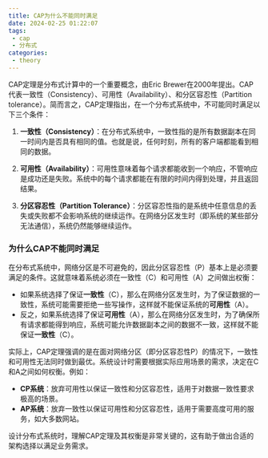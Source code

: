 ```yaml
---
title: CAP为什么不能同时满足
date: 2024-02-25 01:22:07
tags:
 - cap 
 - 分布式
categories:
 - theory
---
```


CAP定理是分布式计算中的一个重要概念，由Eric Brewer在2000年提出。CAP代表一致性（Consistency）、可用性（Availability）、和分区容忍性（Partition tolerance）。简而言之，CAP定理指出，在一个分布式系统中，不可能同时满足以下三个条件：

1. **一致性（Consistency）**：在分布式系统中，一致性指的是所有数据副本在同一时间内是否具有相同的值。也就是说，任何时刻，所有的客户端都能看到相同的数据。

2. **可用性（Availability）**：可用性意味着每个请求都能收到一个响应，不管响应是成功还是失败。系统中的每个请求都能在有限的时间内得到处理，并且返回结果。

3. **分区容忍性（Partition Tolerance）**：分区容忍性指的是系统中任意信息的丢失或失败都不会影响系统的继续运作。在网络分区发生时（即系统的某些部分无法通信），系统仍然能够继续运作。
<!-- more -->
### 为什么CAP不能同时满足

在分布式系统中，网络分区是不可避免的，因此分区容忍性（P）基本上是必须要满足的条件。这就意味着系统必须在一致性（C）和可用性（A）之间做出权衡：

- 如果系统选择了保证**一致性**（C），那么在网络分区发生时，为了保证数据的一致性，系统可能需要拒绝一些写操作，这样就不能保证系统的**可用性**（A）。
- 反之，如果系统选择了保证**可用性**（A），那么在网络分区发生时，为了确保所有请求都能得到响应，系统可能允许数据副本之间的数据不一致，这样就不能保证**一致性**（C）。

实际上，CAP定理强调的是在面对网络分区（即分区容忍性P）的情况下，一致性和可用性无法同时做到最优。系统设计时需要根据实际应用场景的需求，决定在C和A之间如何权衡。例如：

- **CP系统**：放弃可用性以保证一致性和分区容忍性，适用于对数据一致性要求极高的场景。
- **AP系统**：放弃一致性以保证可用性和分区容忍性，适用于需要高度可用的服务，如大多数网站。

设计分布式系统时，理解CAP定理及其权衡是非常关键的，这有助于做出合适的架构选择以满足业务需求。
